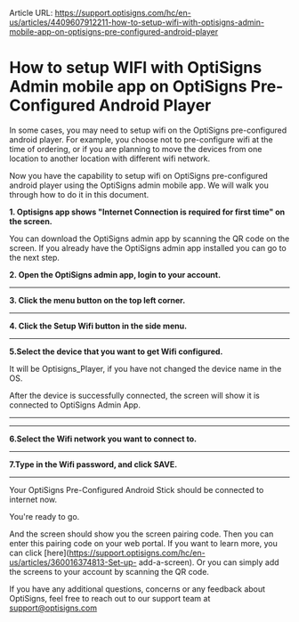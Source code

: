 Article URL: https://support.optisigns.com/hc/en-us/articles/4409607912211-how-to-setup-wifi-with-optisigns-admin-mobile-app-on-optisigns-pre-configured-android-player

# How to setup WIFI with OptiSigns Admin mobile app on OptiSigns Pre-Configured Android Player

In some cases, you may need to setup wifi on the OptiSigns pre-configured
android player. For example, you choose not to pre-configure wifi at the time
of ordering, or if you are planning to move the devices from one location to
another location with different wifi network.

Now you have the capability to setup wifi on OptiSigns pre-configured android
player using the OptiSigns admin mobile app. We will walk you through how to
do it in this document.

**1\. Optisigns app shows "Internet Connection is required for first time" on
the screen.**

You can download the OptiSigns admin app by scanning the QR code on the
screen. If you already have the OptiSigns admin app installed you can go to
the next step.

**2\. Open the OptiSigns admin app, login to your account.**

****

**3\. Click the menu button on the top left corner.**

****

**4\. Click the Setup Wifi button in the side menu.**

****

**5.Select the device that you want to get Wifi configured.**

It will be Optisigns_Player, if you have not changed the device name in the
OS.

After the device is successfully connected, the screen will show it is
connected to OptiSigns Admin App.

****

****

**6.Select the Wifi network you want to connect to.**

****

**7.Type in the Wifi password, and click SAVE.**

****

Your OptiSigns Pre-Configured Android Stick should be connected to internet
now.

You're ready to go.

And the screen should show you the screen pairing code. Then you can enter
this pairing code on your web portal. If you want to learn more, you can click
[here](https://support.optisigns.com/hc/en-us/articles/360016374813-Set-up-
add-a-screen). Or you can simply add the screens to your account by scanning
the QR code.

If you have any additional questions, concerns or any feedback about
OptiSigns, feel free to reach out to our support team at
[support@optisigns.com](mailto:support@optisigns.com)

